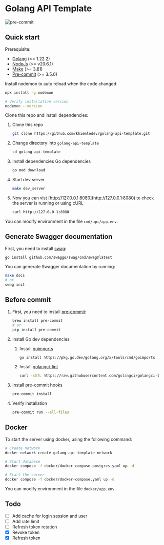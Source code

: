 # Golang API Template

![pre-commit](https://github.com/khiemledev/golang-api-template/actions/workflows/pre-commit.yaml/badge.svg)

## Quick start

Prerequisite:

- [Golang](https://golang.org/doc/install) (>= 1.22.2)
- [NodeJs](https://nodejs.org/en/download/) (>= v20.6.1)
- [Make](https://www.gnu.org/software/make/) (>= 3.81)
- [Pre-commit](https://pre-commit.com/) (>= 3.5.0)

Install nodemon to auto reload when the code changed:

```bash
npx install -g nodemon

# Verify installation version
nodemon --version
```

Clone this repo and install dependencies:

1. Clone this repo

    ```bash
    git clone https://github.com/khiemledev/golang-api-template.git
    ```

2. Change directory into `golang-api-template`

    ```bash
    cd golang-api-template
    ```

3. Install dependencies Go dependencies

    ```bash
    go mod download
    ```

4. Start dev server

    ```bash
    make dev_server
    ```

5. Now you can vist [http://127.0.0.1:8080](http://127.0.0.1:8080) to check the server is running
    or using cURL

    ```bash
    curl http://127.0.0.1:8080
    ```

You can modify environment in the file `cmd/api/app.env`.

## Generate Swagger documentation

First, you need to install [swag](https://github.com/swaggo/swag#how-to-use-it-with-gin):

```bash
go install github.com/swaggo/swag/cmd/swag@latest
```

You can generate Swagger documentation by running:

```bash
make docs
# or
swag init
```

## Before commit

1. First, you need to install [pre-commit](https://pre-commit.com/):

    ```bash
    brew install pre-commit
    # or
    pip install pre-commit
    ```

2. Install Go dev dependencies
    1. Install [goimports](https://pkg.go.dev/golang.org/x/tools/cmd/goimports)

        ```bash
        go install https://pkg.go.dev/golang.org/x/tools/cmd/goimports
        ```

    2. Install [golangci-lint](https://golangci-lint.run/usage/install/)

        ```bash
        curl -sSfL https://raw.githubusercontent.com/golangci/golangci-lint/master/install.sh | sh -s -- -b $(go env GOPATH)/bin v1.55.2
        ```

3. Install pre-commit hooks

    ```bash
    pre-commit install
    ```

4. Verify installation

    ```bash
    pre-commit run --all-files
    ```

## Docker

To start the server using docker, using the following command:

```bash
# Create network
docker network create golang-api-template-network

# Start database
docker compose -f docker/docker-compose-postgres.yaml up -d

# Start the server
docker compose -f docker/docker-compose.yaml up -d
```

You can modify environment in the file `docker/app.env`.

## Todo

- [ ] Add cache for login session and user
- [ ] Add rate limit
- [ ] Refresh token rotation
- [x] Revoke token
- [x] Refresh token
